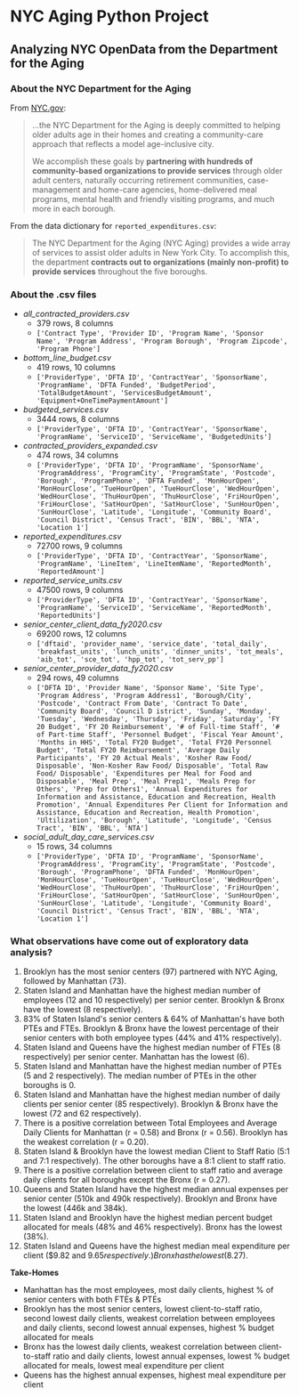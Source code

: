 # NYC Aging Python Project
## Analyzing NYC OpenData from the Department for the Aging

### About the NYC Department for the Aging
From [NYC.gov](https://www.nyc.gov/site/dfta/about/commissioners-message.page):
> ...the NYC Department for the Aging is deeply committed to helping older adults age in their homes and creating a community-care approach that reflects a model age-inclusive city.
> 
> We accomplish these goals by **partnering with hundreds of community-based organizations to provide services** through older adult centers, naturally occurring retirement communities, case-management and home-care agencies, home-delivered meal programs, mental health and friendly visiting programs, and much more in each borough.

From the data dictionary for `reported_expenditures.csv`:
> The NYC Department for the Aging (NYC Aging) provides a wide array of services to assist older adults in New York City.  To accomplish this, the department **contracts out to organizations (mainly non-profit) to provide services** throughout the five boroughs.

### About the .csv files
* *all_contracted_providers.csv*
  * 379 rows, 8 columns
  * `['Contract Type', 'Provider ID', 'Program Name', 'Sponsor Name',
       'Program Address', 'Program Borough', 'Program Zipcode',
       'Program Phone']`
* *bottom_line_budget.csv*
  * 419 rows, 10 columns
  * `['ProviderType', 'DFTA ID', 'ContractYear', 'SponsorName', 'ProgramName',
       'DFTA Funded', 'BudgetPeriod', 'TotalBudgetAmount',
       'ServicesBudgetAmount', 'Equipment+OneTimePaymentAmount']`
* *budgeted_services.csv*
  * 3444 rows, 8 columns
  * `['ProviderType', 'DFTA ID', 'ContractYear', 'SponsorName', 'ProgramName',
       'ServiceID', 'ServiceName', 'BudgetedUnits']`
* *contracted_providers_expanded.csv*
  * 474 rows, 34 columns
  * `['ProviderType', 'DFTA ID', 'ProgramName', 'SponsorName',
       'ProgramAddress', 'ProgramCity', 'ProgramState', 'Postcode', 'Borough',
       'ProgramPhone', 'DFTA Funded', 'MonHourOpen', 'MonHourClose',
       'TueHourOpen', 'TueHourClose', 'WedHourOpen', 'WedHourClose',
       'ThuHourOpen', 'ThuHourClose', 'FriHourOpen', 'FriHourClose',
       'SatHourOpen', 'SatHourClose', 'SunHourOpen', 'SunHourClose',
       'Latitude', 'Longitude', 'Community Board', 'Council District',
       'Census Tract', 'BIN', 'BBL', 'NTA', 'Location 1']`
* *reported_expenditures.csv*
  * 72700 rows, 9 columns
  * `['ProviderType', 'DFTA ID', 'ContractYear', 'SponsorName', 'ProgramName',
       'LineItem', 'LineItemName', 'ReportedMonth', 'ReportedAmount']`
* *reported_service_units.csv*
  * 47500 rows, 9 columns
  * `['ProviderType', 'DFTA ID', 'ContractYear', 'SponsorName', 'ProgramName',
       'ServiceID', 'ServiceName', 'ReportedMonth', 'ReportedUnits']`
* *senior_center_client_data_fy2020.csv*
  * 69200 rows, 12 columns
  * `['dftaid', 'provider_name', 'service_date', 'total_daily',
       'breakfast_units', 'lunch_units', 'dinner_units', 'tot_meals',
       'aib_tot', 'sce_tot', 'hpp_tot', 'tot_serv_pp']`
* *senior_center_provider_data_fy2020.csv*
  * 294 rows, 49 columns
  * `['DFTA ID', 'Provider Name', 'Sponsor Name', 'Site Type',
       'Program Address', 'Program Address1', 'Borough/City', 'Postcode',
       'Contract From Date', 'Contract To Date', 'Community Board',
       'Council D istrict', 'Sunday', 'Monday', 'Tuesday', 'Wednesday',
       'Thursday', 'Friday', 'Saturday', 'FY 20 Budget', 'FY 20 Reimbursement',
       '# of Full-time Staff', '# of Part-time Staff', 'Personnel Budget',
       'Fiscal Year Amount', 'Months in HHS', 'Total FY20 Budget',
       'Total FY20 Personnel Budget', 'Total FY20 Reimbursement',
       'Average Daily Participants', 'FY 20 Actual Meals',
       'Kosher Raw Food/ Disposable', 'Non-Kosher Raw Food/ Disposable',
       'Total Raw Food/ Disposable',
       'Expenditures per Meal for Food and Disposable', 'Meal Prep',
       'Meal Prep1', 'Meals Prep for Others', 'Prep for Others1',
       'Annual Expenditures for Information and Assistance, Education and Recreation, Health Promotion',
       'Annual Expenditures Per Client for Information and Assistance, Education and Recreation, Health Promotion',
       'Ultilization', 'Borough', 'Latitude', 'Longitude', 'Census Tract',
       'BIN', 'BBL', 'NTA']`
* *social_adult_day_care_services.csv*
  * 15 rows, 34 columns
  * `['ProviderType', 'DFTA ID', 'ProgramName', 'SponsorName',
       'ProgramAddress', 'ProgramCity', 'ProgramState', 'Postcode', 'Borough',
       'ProgramPhone', 'DFTA Funded', 'MonHourOpen', 'MonHourClose',
       'TueHourOpen', 'TueHourClose', 'WedHourOpen', 'WedHourClose',
       'ThuHourOpen', 'ThuHourClose', 'FriHourOpen', 'FriHourClose',
       'SatHourOpen', 'SatHourClose', 'SunHourOpen', 'SunHourClose',
       'Latitude', 'Longitude', 'Community Board', 'Council District',
       'Census Tract', 'BIN', 'BBL', 'NTA', 'Location 1']`

### What observations have come out of exploratory data analysis?
1. Brooklyn has the most senior centers (97) partnered with NYC Aging, followed by Manhattan (73).
2. Staten Island and Manhattan have the highest median number of employees (12 and 10 respectively) per senior center.  Brooklyn & Bronx have the lowest (8 respectively).
3. 83% of Staten Island's senior centers & 64% of Manhattan's have both PTEs and FTEs.  Brooklyn & Bronx have the lowest percentage of their senior centers with both employee types (44% and 41% respectively).
4. Staten Island and Queens have the highest median number of FTEs (8 respectively) per senior center.  Manhattan has the lowest (6).
5. Staten Island and Manhattan have the highest median number of PTEs (5 and 2 respectively).  The median number of PTEs in the other boroughs is 0.
6. Staten Island and Manhattan have the highest median number of daily clients per senior center (85 respectively).  Brooklyn & Bronx have the lowest (72 and 62 respectively).
7. There is a positive correlation between Total Employees and Average Daily Clients for Manhattan (r = 0.58) and Bronx (r = 0.56). Brooklyn has the weakest correlation (r = 0.20).
8. Staten Island & Brooklyn have the lowest median Client to Staff Ratio (5:1 and 7:1 respectively).  The other boroughs have a 8:1 client to staff ratio.
9. There is a positive correlation between client to staff ratio and average daily clients for all boroughs except the Bronx (r = 0.27).
10. Queens and Staten Island have the highest median annual expenses per senior center (510k and 490k respectively).  Brooklyn and Bronx have the lowest (446k and 384k).
11. Staten Island and Brooklyn have the highest median percent budget allocated for meals (48% and 46% respectively).  Bronx has the lowest (38%).
12. Staten Island and Queens have the highest median meal expenditure per client ($9.82 and $9.65 respectively.)  Bronx has the lowest ($8.27).

**Take-Homes**
* Manhattan has the most employees, most daily clients, highest % of senior centers with both FTEs & PTEs 
* Brooklyn has the most senior centers, lowest client-to-staff ratio, second lowest daily clients, weakest correlation between employees and daily clients, second lowest annual expenses, highest % budget allocated for meals
* Bronx has the lowest daily clients, weakest correlation between client-to-staff ratio and daily clients, lowest annual expenses, lowest % budget allocated for meals, lowest meal expenditure per client
* Queens has the highest annual expenses, highest meal expenditure per client